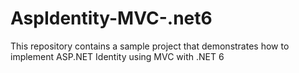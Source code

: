 # AspIdentity-MVC-.net6
This repository contains a sample project that demonstrates how to implement ASP.NET Identity using MVC with .NET 6

